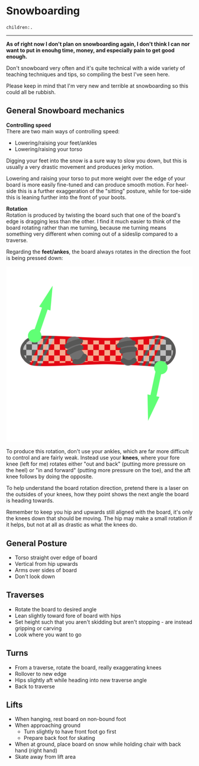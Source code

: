 # Snowboarding
```query
children:.
```
---

**As of right now I don't plan on snowboarding again, I don't think I can nor want to put in enouhg time, money, and especially pain to get good enough.**

Don't snowboard very often and it's quite technical with a wide variety of teaching techniques and tips, so compiling the best I've seen here.

Please keep in mind that I'm very new and terrible at snowboarding so this could all be rubbish.

## General Snowboard mechanics
**Controlling speed**<br>
There are two main ways of controlling speed:

* Lowering/raising your feet/ankles
* Lowering/raising your torso

Digging your feet into the snow is a sure way to slow you down, but this is usually a very drastic movement and produces jerky motion.

Lowering and raising your torso to put more weight over the edge of your board is more easily fine-tuned and can produce smooth motion. For heel-side this is a further exaggeration of the "sitting" posture, while for toe-side this is leaning further into the front of your boots.

**Rotation**<br>
Rotation is produced by twisting the board such that one of the board's edge is dragging less than the other. I find it much easier to think of the board rotating rather than me turning, because me turning means something very different when coming out of a sideslip compared to a traverse.

Regarding the **feet/ankes**, the board always rotates in the direction the foot is being pressed down:

![](images/sb.png)

To produce this rotation, don't use your ankles, which are far more difficult to control and are fairly weak. Instead use your **knees**, where your fore knee (left for me) rotates either "out and back" (putting more pressure on the heel) or "in and forward" (putting more pressure on the toe), and the aft knee follows by doing the opposite.

To help understand the board rotation direction, pretend there is a laser on the outsides of your knees, how they point shows the next angle the board is heading towards.

Remember to keep you hip and upwards still aligned with the board, it's only the knees down that should be moving. The hip may make a small rotation if it helps, but not at all as drastic as what the knees do.

## General Posture
* Torso straight over edge of board
* Vertical from hip upwards
* Arms over sides of board
* Don't look down

## Traverses
* Rotate the board to desired angle
* Lean slightly toward fore of board with hips
* Set height such that you aren't skidding but aren't stopping - are instead gripping or carving
* Look where you want to go

## Turns
* From a traverse, rotate the board, really exaggerating knees
* Rollover to new edge
* Hips slightly aft while heading into new traverse angle
* Back to traverse

## Lifts
* When hanging, rest board on non-bound foot
* When approaching ground
  * Turn slightly to have front foot go first
  * Prepare back foot for skating
* When at ground, place board on snow while holding chair with back hand (right hand)
* Skate away from lift area